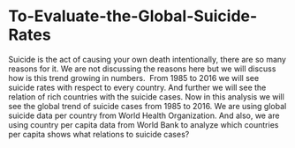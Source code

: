 # To-Evaluate-the-Global-Suicide-Rates
Suicide is the act of causing your own death intentionally, there are so many reasons for it. We are not discussing the reasons here but we will discuss how is this trend growing in numbers.  From 1985 to 2016 we will see suicide rates with respect to every country. And further we will see the relation of rich countries with the suicide cases. Now in this analysis we will see the global trend of suicide cases from 1985 to 2016.  We are using global suicide data per country from World Health Organization. And also, we are using country per capita data from World Bank to analyze which countries per capita shows what relations to suicide cases?
